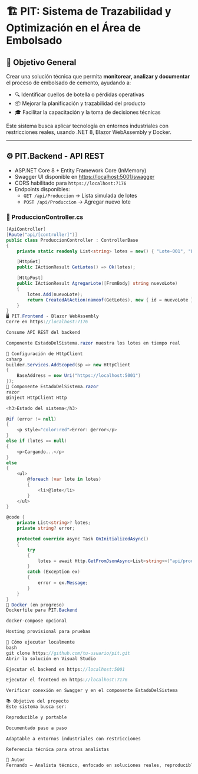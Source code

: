 ﻿# 🏗️ PIT: Sistema de Trazabilidad y Optimización en el Área de Embolsado

## 🎯 Objetivo General

Crear una solución técnica que permita **monitorear, analizar y documentar** el proceso de embolsado de cemento, ayudando a:

- 🔍 Identificar cuellos de botella o pérdidas operativas  
- 📦 Mejorar la planificación y trazabilidad del producto  
- 🎓 Facilitar la capacitación y la toma de decisiones técnicas  

Este sistema busca aplicar tecnología en entornos industriales con restricciones reales, usando .NET 8, Blazor WebAssembly y Docker.

---

## ⚙️ PIT.Backend - API REST

- ASP.NET Core 8 + Entity Framework Core (InMemory)
- Swagger UI disponible en [https://localhost:5001/swagger](https://localhost:5001/swagger)
- CORS habilitado para `https://localhost:7176`
- Endpoints disponibles:
  - `GET /api/Produccion` → Lista simulada de lotes
  - `POST /api/Produccion` → Agregar nuevo lote

### 🔧 ProduccionController.cs

```csharp
[ApiController]
[Route("api/[controller]")]
public class ProduccionController : ControllerBase
{
    private static readonly List<string> lotes = new() { "Lote-001", "Lote-002", "Lote-003" };

    [HttpGet]
    public IActionResult GetLotes() => Ok(lotes);

    [HttpPost]
    public IActionResult AgregarLote([FromBody] string nuevoLote)
    {
        lotes.Add(nuevoLote);
        return CreatedAtAction(nameof(GetLotes), new { id = nuevoLote }, nuevoLote);
    }
}
🖥️ PIT.Frontend - Blazor WebAssembly
Corre en https://localhost:7176

Consume API REST del backend

Componente EstadoDelSistema.razor muestra los lotes en tiempo real

🔧 Configuración de HttpClient
csharp
builder.Services.AddScoped(sp => new HttpClient
{
    BaseAddress = new Uri("https://localhost:5001")
});
🔧 Componente EstadoDelSistema.razor
razor
@inject HttpClient Http

<h3>Estado del sistema</h3>

@if (error != null)
{
    <p style="color:red">Error: @error</p>
}
else if (lotes == null)
{
    <p>Cargando...</p>
}
else
{
    <ul>
        @foreach (var lote in lotes)
        {
            <li>@lote</li>
        }
    </ul>
}

@code {
    private List<string>? lotes;
    private string? error;

    protected override async Task OnInitializedAsync()
    {
        try
        {
            lotes = await Http.GetFromJsonAsync<List<string>>("api/produccion");
        }
        catch (Exception ex)
        {
            error = ex.Message;
        }
    }
}
🐳 Docker (en progreso)
Dockerfile para PIT.Backend

docker-compose opcional

Hosting provisional para pruebas

📌 Cómo ejecutar localmente
bash
git clone https://github.com/tu-usuario/pit.git
Abrir la solución en Visual Studio

Ejecutar el backend en https://localhost:5001

Ejecutar el frontend en https://localhost:7176

Verificar conexión en Swagger y en el componente EstadoDelSistema

📚 Objetivo del proyecto
Este sistema busca ser:

Reproducible y portable

Documentado paso a paso

Adaptable a entornos industriales con restricciones

Referencia técnica para otros analistas

🤝 Autor
Fernando — Analista técnico, enfocado en soluciones reales, reproducibles y documentadas para entornos industriales.
